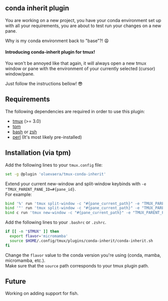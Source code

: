 ## conda inherit plugin  
You are working on a new project, you have your conda environment set up with all your requirements, you are about to test run your changes on a new pane.  
  
Why is my conda environment back to "base"?! :weary:  
  
#### Introducing conda-inherit plugin for tmux!  
You won't be annoyed like that again, it will always open a new tmux window or pane with the environment of your currently selected (cursor) window/pane.  

Just follow the instructions bellow! :sunglasses:

## Requirements

The following dependencies are required in order to use this plugin:

- [tmux](https://github.com/tmux/tmux) (>= 3.0)
- [tpm](https://github.com/tmux-plugins/tpm)
- [bash](https://www.gnu.org/software/bash/) or [zsh](https://www.zsh.org)
- [perl](https://github.com/Perl) (It's most likely pre-installed)


## Installation (via tpm)

Add the following lines to your `tmux.config` file:

```sh
set -g @plugin 'oluevaera/tmux-conda-inherit'
```

Extend your current new-window and split-window keybinds with `-e "TMUX_PARENT_PANE_ID=#{pane_id}`.  
For example:
```sh
bind '%' run 'tmux split-window -c "#{pane_current_path}" -e "TMUX_PARENT_PANE_ID=#{pane_id}" -h'
bind '"' run 'tmux split-window -c "#{pane_current_path}" -e "TMUX_PARENT_PANE_ID=#{pane_id}" -v'
bind c run 'tmux new-window -c "#{pane_current_path}" -e "TMUX_PARENT_PANE_ID=#{pane_id}"'
```

Add the following lines to your `.bashrc` or `.zshrc`. 
  
```sh
if [[ -n "$TMUX" ]] then
  export flavor='micromamba'
  source $HOME/.config/tmux/plugins/conda-inherit/conda-inherit.sh
fi
```
Change the `flavor` value to the conda version you're using (conda, mamba, micromamba, etc.).  
Make sure that the `source` path corresponds to your tmux plugin path.

## Future
Working on adding support for fish.
